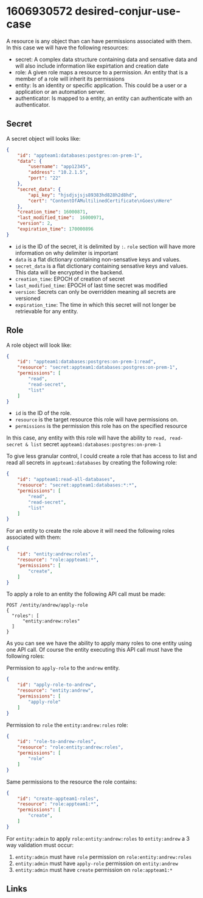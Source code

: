 # 1606930572 desired-conjur-use-case
A resource is any object than can have permissions associated with them. In this case we will have the following resources:
- secret: A complex data structure containing data and sensative data and will also include information like expirtation and creation date
- role: A given role maps a resource to a permission. An entity that is a member of a role will inherit its permissions 
- entity: Is an identity or specific application. This could be a user or a application or an automation server.
- authenticator: Is mapped to a entity, an entity can authenticate with an authenticator.


## Secret
A secret object will looks like:
```json
{
	"id": "appteam1:databases:postgres:on-prem-1",
	"data": {
		"username": "app12345",
		"address": "10.2.1.5",
		"port": "22"
	},
	"secret_data": {
		"api_key": "hjsdjsjsjs89383hd828h2d8hd",
		"cert": "ContentOfAMultilinedCertificate\nGoes\nHere"
	},
	"creation_time": 16000871,
	"last_modified_time":  16000971,
	"version": 2,
	"expiration_time": 170000896
}
```

- `id` is the ID of the secret, it is delimited by `:`. `role` section will have more information on why delimiter is important
- `data` is a flat dictionary containing non-sensative keys and values.
- `secret_data` is a flat dictionary containing sensative keys and values. This data will be encrypted in the backend.
- `creation_time`: EPOCH of creation of secret
- `last_modified_time`: EPOCH of last time secret was modified
- `version`: Secrets can only be overridden meaning all secrets are versioned
- `expiration_time`: The time in which this secret will not longer be retrievable for any entity.


## Role
A role object will look like:
```json
{
	"id": "appteam1:databases:postgres:on-prem-1:read",
	"resource": "secret:appteam1:databases:postgres:on-prem-1",
	"permissions": [
		"read",
		"read-secret",
		"list"
	]
}
```
- `id` is the ID of the role. 
- `resource` is the target resource this role will have permissions on.
- `permissions` is the permission this role has on the specified resource


In this case, any entity with this role will have the ability to `read, read-secret & list` secret `appteam1:databases:postgres:on-prem-1`

To give less granular control, I could create a role that has access to list and read all secrets in `appteam1:databases` by creating the following role:
```json
{
	"id": "appteam1:read-all-databases",
	"resource": "secret:appteam1:databases:*:*",
	"permissions": [
		"read",
		"read-secret",
		"list"
	]
}
```

For an entity to create the role above it will need the following roles associated with them:
```json
{
	"id": "entity:andrew:roles",
	"resource": "role:appteam1:*",
	"permissions": [
		"create",
	]
}
```

To apply a role to an entity the following API call must be made:
```
POST /entity/andrew/apply-role
{
  "roles": [
	  "entity:andrew:roles"
  ]
}
```

As you can see we have the ability to apply many roles to one entity using one API call. Of course the entity executing this API call must have the following roles:

Permission to `apply-role` to the `andrew` entity.
```json
{
	"id": "apply-role-to-andrew",
	"resource": "entity:andrew",
	"permissions": [
		"apply-role"
	]
}
```

Permission to `role` the `entity:andrew:roles` role:
```json
{
	"id": "role-to-andrew-roles",
	"resource": "role:entity:andrew:roles",
	"permissions": [
		"role"
	]
}
```

Same permissions to the resource the role contains:
```json
{
	"id": "create-appteam1-roles",
	"resource": "role:appteam1:*",
	"permissions": [
		"create",
	]
}
```


For `entity:admin` to apply `role:entity:andrew:roles` to `entity:andrew` a 3 way validation must occur:
1. `entity:admin` must have `role` permission on `role:entity:andrew:roles`
2. `entity:admin` must have `apply-role` permission on `entity:andrew`
3. `entity:admin` must have `create` permission on `role:appteam1:*`

## Links
